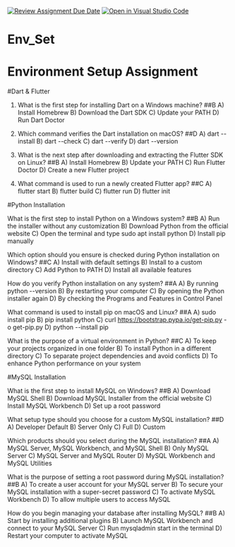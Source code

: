 [![Review Assignment Due Date](https://classroom.github.com/assets/deadline-readme-button-22041afd0340ce965d47ae6ef1cefeee28c7c493a6346c4f15d667ab976d596c.svg)](https://classroom.github.com/a/vnsr1XuU)
[![Open in Visual Studio Code](https://classroom.github.com/assets/open-in-vscode-2e0aaae1b6195c2367325f4f02e2d04e9abb55f0b24a779b69b11b9e10269abc.svg)](https://classroom.github.com/online_ide?assignment_repo_id=16259942&assignment_repo_type=AssignmentRepo)
# Env_Set

# Environment Setup Assignment

#Dart & Flutter

1. What is the first step for installing Dart on a Windows machine?
##B
A) Install Homebrew
B) Download the Dart SDK
C) Update your PATH
D) Run Dart Doctor


2. Which command verifies the Dart installation on macOS?
##D
A) dart --install
B) dart --check
C) dart --verify
D) dart --version


3. What is the next step after downloading and extracting the Flutter SDK on Linux?
##B
A) Install Homebrew
B) Update your PATH
C) Run Flutter Doctor
D) Create a new Flutter project


4. What command is used to run a newly created Flutter app?
##C
A) flutter start
B) flutter build
C) flutter run
D) flutter init


#Python Installation

What is the first step to install Python on a Windows system?
##B
A) Run the installer without any customization
B) Download Python from the official website
C) Open the terminal and type sudo apt install python
D) Install pip manually

Which option should you ensure is checked during Python installation on Windows?
##C
A) Install with default settings
B) Install to a custom directory
C) Add Python to PATH
D) Install all available features

How do you verify Python installation on any system?
##A
A) By running python --version
B) By restarting your computer
C) By opening the Python installer again
D) By checking the Programs and Features in Control Panel

What command is used to install pip on macOS and Linux?
##A
A) sudo install pip
B) pip install python
C) curl https://bootstrap.pypa.io/get-pip.py -o get-pip.py
D) python --install pip

What is the purpose of a virtual environment in Python?
##C
A) To keep your projects organized in one folder
B) To install Python in a different directory
C) To separate project dependencies and avoid conflicts
D) To enhance Python performance on your system

#MySQL Installation

What is the first step to install MySQL on Windows?
##B
A) Download MySQL Shell
B) Download MySQL Installer from the official website
C) Install MySQL Workbench
D) Set up a root password

What setup type should you choose for a custom MySQL installation?
##D
A) Developer Default
B) Server Only
C) Full
D) Custom

Which products should you select during the MySQL installation?
##A
A) MySQL Server, MySQL Workbench, and MySQL Shell
B) Only MySQL Server
C) MySQL Server and MySQL Router
D) MySQL Workbench and MySQL Utilities

What is the purpose of setting a root password during MySQL installation?
##B
A) To create a user account for your MySQL server
B) To secure your MySQL installation with a super-secret password
C) To activate MySQL Workbench
D) To allow multiple users to access MySQL

How do you begin managing your database after installing MySQL?
##B
A) Start by installing additional plugins
B) Launch MySQL Workbench and connect to your MySQL Server
C) Run mysqladmin start in the terminal
D) Restart your computer to activate MySQL
